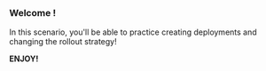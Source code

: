 
<br>

### Welcome !

In this scenario, you'll be able to practice creating deployments and changing the rollout strategy!

**ENJOY!**
